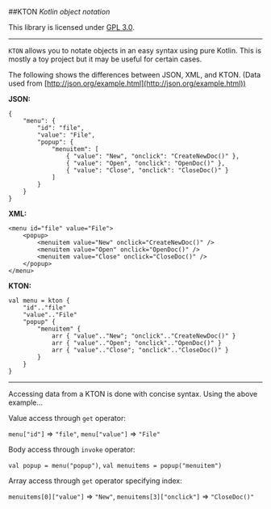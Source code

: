 ##KTON
_Kotlin object notation_

This library is licensed under [GPL 3.0](http://www.gnu.org/licenses/gpl-3.0.en.html).

---

`KTON` allows you to notate objects in an easy syntax using pure Kotlin. This is mostly a toy project
but it may be useful for certain cases.

The following shows the differences between JSON, XML, and KTON. (Data used from [http://json.org/example.html](http://json.org/example.html))

**JSON:**

    {
        "menu": {
            "id": "file",
            "value": "File",
            "popup": {
                "menuitem": [
                    { "value": "New", "onclick": "CreateNewDoc()" },
                    { "value": "Open", "onclick": "OpenDoc()" },
                    { "value": "Close", "onclick": "CloseDoc()" }
                ]
            }
        }
    }

**XML:**

    <menu id="file" value="File">
        <popup>
            <menuitem value="New" onclick="CreateNewDoc()" />
            <menuitem value="Open" onclick="OpenDoc()" />
            <menuitem value="Close" onclick="CloseDoc()" />
        </popup>
    </menu>

**KTON:**

    val menu = kton {
        "id".."file"
        "value".."File"
        "popup" {
            "menuitem" {
                arr { "value".."New"; "onclick".."CreateNewDoc()" }
                arr { "value".."Open"; "onclick".."OpenDoc()" }
                arr { "value".."Close"; "onclick".."CloseDoc()" }
            }
        }
    }

---

Accessing data from a KTON is done with concise syntax. Using the above example...

Value access through `get` operator:

`menu["id"]` => `"file"`, `menu["value"]` => `"File"`

Body access through `invoke` operator:

`val popup = menu("popup")`, `val menuitems = popup("menuitem")`

Array access through `get` operator specifying index:

`menuitems[0]["value"]` => `"New"`, `menuitems[3]["onclick"]` => `"CloseDoc()"`